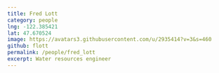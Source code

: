 ```yaml
---
title: Fred Lott
category: people
lng: -122.385421
lat: 47.670524
image: https://avatars3.githubusercontent.com/u/2935414?v=3&s=460
github: flott
permalink: /people/fred_lott
excerpt: Water resources engineer 
---
```


